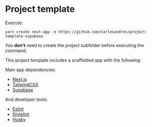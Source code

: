 # Project template

Execute:

`yarn create next-app -e https://github.com/carlesandres/project-template-supabase`

You **don't** need to create the project subfolder before executing the command.

This project template includes a scaffolded app with the following:

Main app dependencies:
- [Next.js](https://nextjs.org/)
- [TailwindCSS](https://tailwindcss.com/)
- [Supabase](https://supabase.com)

And developer tools:
- [Eslint](https://eslint.org/)
- [Stylelint](https://stylelint.io/)
- [Husky](https://github.com/typicode/husky)
